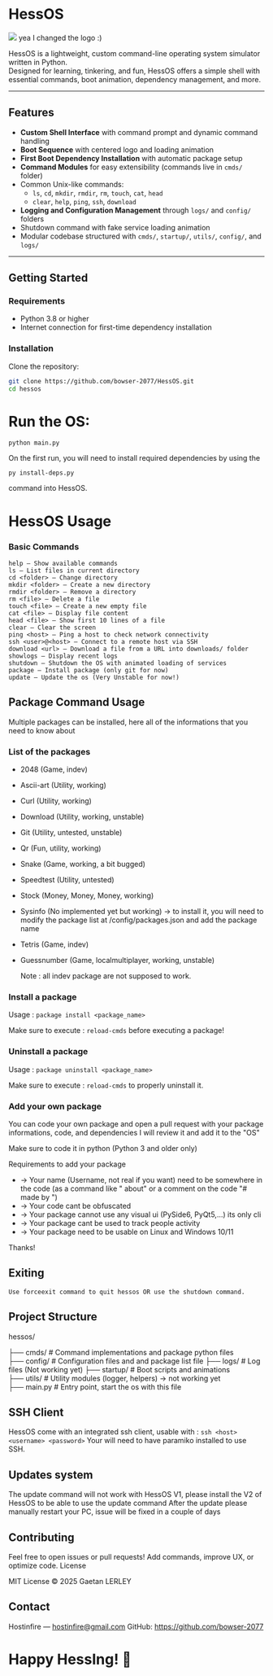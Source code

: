 # HessOS

![](https://raw.githubusercontent.com/bowser-2077/HessOS/refs/heads/main/github/V1.png)
yea I changed the logo :)

HessOS is a lightweight, custom command-line operating system simulator written in Python.  
Designed for learning, tinkering, and fun, HessOS offers a simple shell with essential commands, boot animation, dependency management, and more.

---

## Features

- **Custom Shell Interface** with command prompt and dynamic command handling
- **Boot Sequence** with centered logo and loading animation  
- **First Boot Dependency Installation** with automatic package setup  
- **Command Modules** for easy extensibility (commands live in `cmds/` folder)  
- Common Unix-like commands:  
  - `ls`, `cd`, `mkdir`, `rmdir`, `rm`, `touch`, `cat`, `head`  
  - `clear`, `help`, `ping`, `ssh`, `download`  
- **Logging and Configuration Management** through `logs/` and `config/` folders  
- Shutdown command with fake service loading animation  
- Modular codebase structured with `cmds/`, `startup/`, `utils/`, `config/`, and `logs/`

---

## Getting Started

### Requirements

- Python 3.8 or higher  
- Internet connection for first-time dependency installation

### Installation

Clone the repository:

```bash
git clone https://github.com/bowser-2077/HessOS.git
cd hessos
```

# Run the OS:

```
python main.py
```

On the first run, you will need to install required dependencies by using the 
```
py install-deps.py
``` 
command into HessOS.

# HessOS Usage

### Basic Commands


    help — Show available commands
    ls — List files in current directory
    cd <folder> — Change directory
    mkdir <folder> — Create a new directory
    rmdir <folder> — Remove a directory
    rm <file> — Delete a file
    touch <file> — Create a new empty file
    cat <file> — Display file content
    head <file> — Show first 10 lines of a file
    clear — Clear the screen
    ping <host> — Ping a host to check network connectivity
    ssh <user>@<host> — Connect to a remote host via SSH
    download <url> — Download a file from a URL into downloads/ folder
    showlogs — Display recent logs
    shutdown — Shutdown the OS with animated loading of services
    package — Install package (only git for now)
    update — Update the os (Very Unstable for now!)

## Package Command Usage


  Multiple packages can be installed, here all of the informations that you need to know about


### List of the packages


  - 2048 (Game, indev)
  - Ascii-art (Utility, working)
  - Curl (Utility, working)
  - Download (Utility, working, unstable)
  - Git (Utility, untested, unstable)
  - Qr (Fun, utility, working)
  - Snake (Game, working, a bit bugged)
  - Speedtest (Utility, untested)
  - Stock (Money, Money, Money, working)
  - Sysinfo (No implemented yet but working) -> to install it, you will need to modify the package list at /config/packages.json and add the package name
  - Tetris (Game, indev)
  - Guessnumber (Game, localmultiplayer, working, unstable)


    Note : all indev package are not supposed to work.

### Install a package


  Usage : ```package install <package_name>```

  Make sure to execute : ```reload-cmds``` before executing a package!

### Uninstall a package


  
  Usage : ```package uninstall <package_name>```

  Make sure to execute : ```reload-cmds``` to properly uninstall it.

### Add your own package


  You can code your own package and open a pull request with your package informations, code, and dependencies
  I will review it and add it to the "OS"

  Make sure to code it in python (Python 3 and older only)

  Requirements to add your package

 - -> Your name (Username, not real if you want) need to be somewhere in the code (as a command like "<packagename> about" or a comment on the code "# made by <name>")
 - -> Your code cant be obfuscated
 - -> Your package cannot use any visual ui (PySide6, PyQt5,...) its only cli
 - -> Your package cant be used to track people activity
 - -> Your package need to be usable on Linux and Windows 10/11

Thanks!
    

## Exiting


    Use forceexit command to quit hessos OR use the shutdown command.

## Project Structure


hessos/

├── cmds/          # Command implementations and package python files  
├── config/        # Configuration files and and package list file
├── logs/          # Log files (Not working yet) 
├── startup/       # Boot scripts and animations  
├── utils/         # Utility modules (logger, helpers) -> not working yet  
├── main.py        # Entry point, start the os with this file

## SSH Client

HessOS come with an integrated ssh client, usable with : ```ssh <host> <username> <password>```
Your will need to have paramiko installed to use SSH.

## Updates system

The update command will not work with HessOS V1, please install the V2 of HessOS to be able to use the update command
After the update please manually restart your PC, issue will be fixed in a couple of days

## Contributing

Feel free to open issues or pull requests! Add commands, improve UX, or optimize code.
License

MIT License © 2025 Gaetan LERLEY

## Contact

Hostinfire — hostinfire@gmail.com
GitHub: https://github.com/bowser-2077

# Happy HessIng! 🚀

